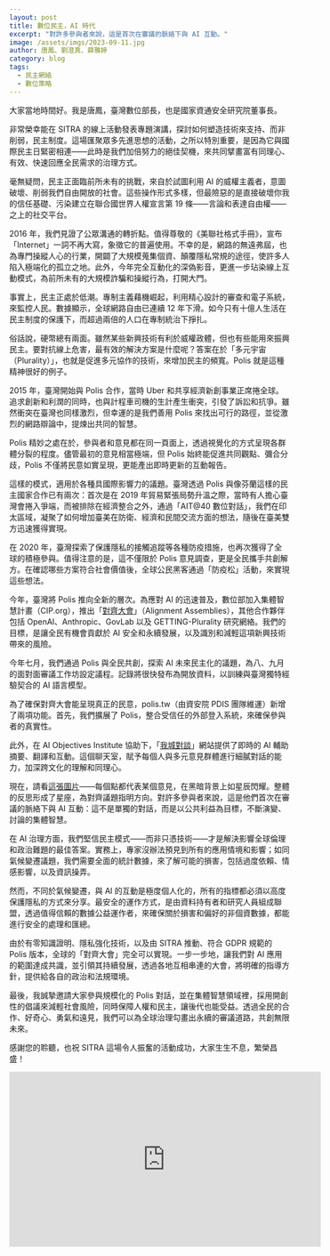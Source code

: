 ```yaml
---
layout: post
title: 數位民主，AI 時代
excerpt: "對許多參與者來說，這是首次在審議的脈絡下與 AI 互動。"
image: /assets/imgs/2023-09-11.jpg 
author: 唐鳳、劉澄真、薛雅婷
category: blog
tags:
  - 民主網絡
  - 數位策略
---
```


大家當地時間好。我是唐鳳，臺灣數位部長，也是國家資通安全研究院董事長。

非常榮幸能在 SITRA 的線上活動發表專題演講，探討如何塑造技術來支持、而非削弱，民主制度。這場匯聚眾多先進思想的活動，之所以特別重要，是因為它與國際民主日緊密相連——此時是我們加倍努力的絕佳契機，來共同擘畫富有同理心、有效、快速回應全民需求的治理方式。

毫無疑問，民主正面臨前所未有的挑戰，來自於試圖利用 AI 的威權主義者，意圖破壞、削弱我們自由開放的社會。這些操作形式多樣，但最險惡的是直接破壞你我的信任基礎、污染建立在聯合國世界人權宣言第 19 條——言論和表達自由權——之上的社交平台。

2016 年，我們見證了公眾溝通的轉折點。值得尊敬的《美聯社格式手冊》，宣布「Internet」一詞不再大寫，象徵它的普遍使用。不幸的是，網路的無遠弗屆，也為專門操縱人心的行業，開闢了大規模蒐集個資、顛覆隱私常規的途徑，使許多人陷入極端化的孤立之地。此外，今年完全互動化的深偽影音，更進一步玷染線上互動模式，為前所未有的大規模詐騙和操縱行為，打開大門。

事實上，民主正處於低潮。專制主義藉機崛起，利用精心設計的審查和電子系統，來監控人民。數據顯示，全球網路自由已連續 12 年下滑。如今只有十億人生活在民主制度的保護下，而超過兩倍的人口在專制統治下掙扎。

俗話說，硬幣總有兩面。雖然某些新興技術有利於威權政體，但也有些能用來振興民主。要對抗線上危害，最有效的解決方案是什麼呢？答案在於「多元宇宙（Plurality）」，也就是促進多元協作的技術，來增加民主的頻寬。Polis 就是這種精神很好的例子。

2015 年，臺灣開始與 Polis 合作，當時 Uber 和共享經濟新創事業正席捲全球。追求創新和利潤的同時，也與計程車司機的生計產生衝突，引發了訴訟和抗爭。雖然衝突在臺灣也同樣激烈，但幸運的是我們善用 Polis 來找出可行的路徑，並從激烈的網路辯論中，提煉出共同的智慧。

Polis 精妙之處在於，參與者和意見都在同一頁面上，透過視覺化的方式呈現各群體分裂的程度。儘管最初的意見相當極端，但 Polis 始終能促進共同觀點、彌合分歧，Polis 不僅將民意如實呈現，更能產出即時更新的互動報告。

這樣的模式，適用於各種具國際影響力的議題。臺灣透過 Polis 與像芬蘭這樣的民主國家合作已有兩次：首次是在 2019 年貿易緊張局勢升溫之際，當時有人擔心臺灣會捲入爭端，而被排除在經濟整合之外，通過「AIT@40 數位對話」，我們在印太區域，凝聚了如何增加臺美在防衛、經濟和民間交流方面的想法，隨後在臺美雙方迅速獲得實現。

在 2020 年，臺灣探索了保護隱私的接觸追蹤等各種防疫措施，也再次獲得了全球的積極參與。值得注意的是，這不僅限於 Polis 意見調查，更是全民攜手共創解方。在確認哪些方案符合社會價值後，全球公民黑客通過「防疫松」活動，來實現這些想法。

今年，臺灣將 Polis 推向全新的層次。為應對 AI 的迅速普及，數位部加入集體智慧計畫（CIP.org），推出「[對齊大會](https://cip.org/alignmentassemblies)」（Alignment Assemblies），其他合作夥伴包括 OpenAI、Anthropic、GovLab 以及 GETTING-Plurality 研究網絡。我們的目標，是讓全民有機會貢獻於 AI 安全和永續發展，以及識別和減輕這項新興技術帶來的風險。

今年七月，我們通過 Polis 與全民共創，探索 AI 未來民主化的議題，為八、九月的面對面審議工作坊設定議程。記錄將很快發布為開放資料，以訓練與臺灣獨特經驗契合的 AI 語言模型。

為了確保對齊大會能呈現真正的民意，polis.tw（由資安院 PDIS 團隊維運）新增了兩項功能。首先，我們擴展了 Polis，整合受信任的外部登入系統，來確保參與者的真實性。

此外，在 AI Objectives Institute 協助下，「[我城對談](https://www.talktothe.city/)」網站提供了即時的 AI 輔助摘要、翻譯和互動。這個聊天室，賦予每個人與多元意見群體進行細膩對話的能力，加深跨文化的理解和同理心。

現在，請看[這張圖片](https://talk.polis.tw/)——每個點都代表某個意見，在黑暗背景上如星辰閃耀。整體的反思形成了星座，為對齊議題指明方向。對許多參與者來說，這是他們首次在審議的脈絡下與 AI 互動：這不是單獨的對話，而是以公共利益為目標，不斷演變、討論的集體智慧。

在 AI 治理方面，我們堅信民主模式——而非只憑技術——才是解決影響全球倫理和政治難題的最佳答案。實務上，專家沒辦法預見到所有的應用情境和影響；如同氣候變遷議題，我們需要全面的統計數據，來了解可能的損害，包括過度依賴、情感影響，以及資訊操弄。

然而，不同於氣候變遷，與 AI 的互動是極度個人化的，所有的指標都必須以高度保護隱私的方式來分享。最安全的運作方式，是由資料持有者和研究人員組成聯盟，透過值得信賴的數據公益運作者，來確保關於損害和偏好的非個資數據，都能進行安全的處理和匯總。

由於有零知識證明、隱私強化技術，以及由 SITRA 推動、符合 GDPR 規範的 Polis 版本，全球的「對齊大會」完全可以實現。一步一步地，讓我們對 AI 應用的範圍達成共識，並引領其持續發展，透過各地互相串連的大會，將明確的指導方針，提供給各自的政治和法規環境。

最後，我誠摯邀請大家參與規模化的 Polis 對話，並在集體智慧領域裡，採用開創性的倡議來減輕社會風險，同時保障人權和民主，讓後代也能受益。透過全民的合作、好奇心、勇氣和遠見，我們可以為全球治理勾畫出永續的審議道路，共創無限未來。

感謝您的聆聽，也祝 SITRA 這場令人振奮的活動成功，大家生生不息，繁榮昌盛！

<iframe width="560" height="315" src="https://www.youtube.com/embed/Z6wLJ_lDsks" frameborder="0" allowfullscreen></iframe>
